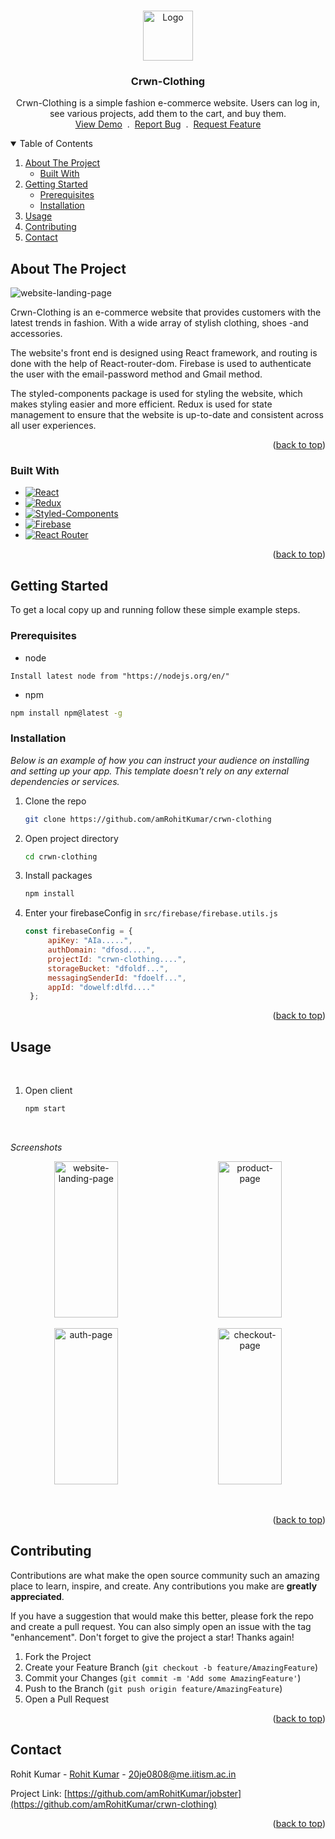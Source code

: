 <a name="readme-top" id="readme-top"></a>

<!-- PROJECT LOGO -->
<br />
<div align="center">
  <a href="https://crwn-cloths.netlify.app/">
    <img src="https://crwn-cloths.netlify.app/favicon.ico" alt="Logo" width="80" height="80">
  </a>

  <h3 align="center">Crwn-Clothing</h3>

  <p align="center">
    Crwn-Clothing is a simple fashion e-commerce website. Users can log in, see various projects, add them to the cart, and buy them.
    <br />
    <a href="https://crwn-cloths.netlify.app/">View Demo</a>
    &nbsp;.&nbsp;
    <a href="https://crwn-cloths.netlify.app/issues">Report Bug</a>
    &nbsp;.&nbsp;
    <a href="https://crwn-cloths.netlify.app/issues">Request Feature</a>
  </p>
</div>

<!-- TABLE OF CONTENTS -->
<details open>
  <summary>Table of Contents</summary>
  <ol>
    <li>
      <a href="#about-the-project">About The Project</a>
      <ul>
        <li><a href="#built-with">Built With</a></li>
      </ul>
    </li>
    <li>
      <a href="#getting-started">Getting Started</a>
      <ul>
        <li><a href="#prerequisites">Prerequisites</a></li>
        <li><a href="#installation">Installation</a></li>
      </ul>
    </li>
    <li><a href="#usage">Usage</a></li>
    <li><a href="#contributing">Contributing</a></li>
    <li><a href="#contact">Contact</a></li>
  </ol>
</details>

<!-- ABOUT THE PROJECT -->

## About The Project

<img src="https://crwn-cloths.netlify.app/static/images/home-page.png" alt="website-landing-page" width="" height="">

Crwn-Clothing is an e-commerce website that provides customers with the latest trends in fashion. With a wide array of stylish clothing, shoes -and accessories.

The website's front end is designed using React framework, and routing is done with the help of React-router-dom. Firebase is used to authenticate the user with the email-password method and Gmail method.

The styled-components package is used for styling the website, which makes styling easier and more efficient. 
Redux is used for state management to ensure that the website is up-to-date and consistent across all user experiences. 

<p align="right">(<a href="#readme-top">back to top</a>)</p>

### Built With

- [![React][react.js]][react-url]
- [![Redux][redux]][redux-url]
- [![Styled-Components][styled-components]][styled-components-url]
- [![Firebase][firebase]][firebase-url]
- [![React Router][react-router]][react-router-url]

<p align="right">(<a href="#readme-top">back to top</a>)</p>

<!-- GETTING STARTED -->

## Getting Started

To get a local copy up and running follow these simple example steps.

### Prerequisites

- node
```
Install latest node from "https://nodejs.org/en/"
```

- npm
 ```sh
 npm install npm@latest -g
````

### Installation

_Below is an example of how you can instruct your audience on installing and setting up your app. This template doesn't rely on any external dependencies or services._

1. Clone the repo
   ```sh
   git clone https://github.com/amRohitKumar/crwn-clothing
   ```
2. Open project directory
    ```sh
    cd crwn-clothing
    ```
3. Install packages
   ```sh
   npm install
   ```

4. Enter your firebaseConfig in `src/firebase/firebase.utils.js`
   ```js
   const firebaseConfig = {
        apiKey: "AIa.....",
        authDomain: "dfosd....",
        projectId: "crwn-clothing....",
        storageBucket: "dfoldf...",
        messagingSenderId: "fdoelf...",
        appId: "dowelf:dlfd...."
    };
   ```

<p align="right">(<a href="#readme-top">back to top</a>)</p>

<!-- USAGE EXAMPLES -->

## Usage

<br>

1. Open client
    ```sh
    npm start
    ```
<br>

_Screenshots_

<p align="middle">
<img src="https://crwn-cloths.netlify.app/static/images/home-page.png" alt="website-landing-page" width="45%" height="250"> 
&nbsp; &nbsp; &nbsp; &nbsp;
<img src="https://crwn-cloths.netlify.app/static/images/produc-page.png" alt="product-page" width="45%" height="250"> 
</p>

<p align="middle">
<img src="https://crwn-cloths.netlify.app/static/images/auth-page.png" alt="auth-page" width="45%" height="250"> 
&nbsp; &nbsp; &nbsp; &nbsp;
<img src="https://crwn-cloths.netlify.app/static/images/checkout-page.png" alt="checkout-page" width="45%" height="250"> 
</p>

<br>

<p align="right">(<a href="#readme-top">back to top</a>)</p>

<!-- CONTRIBUTING -->

## Contributing

Contributions are what make the open source community such an amazing place to learn, inspire, and create. Any contributions you make are **greatly appreciated**.

If you have a suggestion that would make this better, please fork the repo and create a pull request. You can also simply open an issue with the tag "enhancement".
Don't forget to give the project a star! Thanks again!

1. Fork the Project
2. Create your Feature Branch (`git checkout -b feature/AmazingFeature`)
3. Commit your Changes (`git commit -m 'Add some AmazingFeature'`)
4. Push to the Branch (`git push origin feature/AmazingFeature`)
5. Open a Pull Request

<p align="right">(<a href="#readme-top">back to top</a>)</p>

<!-- CONTACT -->

## Contact

Rohit Kumar - [Rohit Kumar](https://www.linkedin.com/in/rohit-kumar-8ba1241bb/) - 20je0808@me.iitism.ac.in

Project Link: [https://github.com/amRohitKumar/jobster](https://github.com/amRohitKumar/crwn-clothing)

<p align="right">(<a href="#readme-top">back to top</a>)</p>

<!-- ACKNOWLEDGMENTS -->

[contributors-shield]: https://img.shields.io/github/contributors/othneildrew/Best-README-Template.svg?style=for-the-badge
[contributors-url]: https://github.com/othneildrew/Best-README-Template/graphs/contributors
[forks-shield]: https://img.shields.io/github/forks/othneildrew/Best-README-Template.svg?style=for-the-badge
[forks-url]: https://github.com/othneildrew/Best-README-Template/network/members
[stars-shield]: https://img.shields.io/github/stars/othneildrew/Best-README-Template.svg?style=for-the-badge
[stars-url]: https://github.com/othneildrew/Best-README-Template/stargazers
[issues-shield]: https://img.shields.io/github/issues/othneildrew/Best-README-Template.svg?style=for-the-badge
[issues-url]: https://github.com/othneildrew/Best-README-Template/issues
[license-shield]: https://img.shields.io/github/license/othneildrew/Best-README-Template.svg?style=for-the-badge
[license-url]: https://github.com/othneildrew/Best-README-Template/blob/master/LICENSE.txt
[linkedin-shield]: https://img.shields.io/badge/-LinkedIn-black.svg?style=for-the-badge&logo=linkedin&colorB=555
[linkedin-url]: https://linkedin.com/in/othneildrew
[react.js]: https://img.shields.io/badge/React-20232A?style=for-the-badge&logo=react&logoColor=61DAFB
[react-url]: https://reactjs.org/
[express]: https://img.shields.io/badge/Express-20232A?style=for-the-badge&logo=express&logoColor=#000000
[express-url]: https://expressjs.com/
[node.js]: https://img.shields.io/badge/Node.js-20232A?style=for-the-badge&logo=node.js&logoColor=#339933
[node-url]: https://nodejs.org/en/
[styled-components]: https://img.shields.io/badge/styled_components-20232A?style=for-the-badge&logo=styled-components&logoColor=#DB7093
[styled-components-url]: https://styled-components.com/
[mongodb]: https://img.shields.io/badge/MongoDB-20232A?style=for-the-badge&logo=MongoDB&logoColor=#47A248
[mongodb-url]: https://www.mongodb.com/home
[firebase]: https://img.shields.io/badge/Firebase-20232A?style=for-the-badge&logo=Firebase&logoColor=#FFCA28
[firebase-url]: https://firebase.google.com/
[redux]: https://img.shields.io/badge/Redux-20232A?style=for-the-badge&logo=Redux&logoColor=#764ABC
[redux-url]: https://redux.js.org/
[react-router]: https://img.shields.io/badge/React_Router-20232A?style=for-the-badge&logo=React-Router&logoColor=#CA4245
[react-router-url]: https://reactrouter.com/en/main
